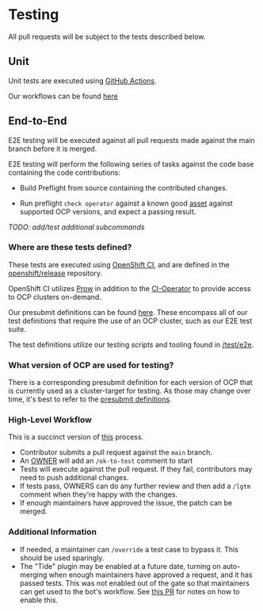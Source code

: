 # Testing

All pull requests will be subject to the tests described below.

## Unit

Unit tests are executed using [GitHub
Actions](https://github.com/sebrandon1/openshift-preflight/actions).

Our workflows can be found [here](https://github.com/sebrandon1/openshift-preflight/tree/main/.github/workflows)

## End-to-End

E2E testing will be executed against all pull requests made against the main
branch before it is merged.

E2E testing will perform the following series of tasks against the code base
containing the code contributions:

- Build Preflight from source containing the contributed changes.

- Run preflight `check operator` against a known good
  [asset](https://github.com/opdev/simple-demo-operator) against supported OCP
  versions, and expect a passing result.

_TODO: add/test additional subcommands_

### Where are these tests defined?

These tests are executed using [OpenShift CI](https://docs.ci.openshift.org/),
and are defined in the
[openshift/release](https://github.com/openshift/release/) repository.

OpenShift CI utilizes
[Prow](https://github.com/kubernetes/test-infra/tree/master/prow) in addition to
the [CI-Operator](https://github.com/openshift/ci-tools) to provide access to
OCP clusters on-demand.

Our presubmit definitions can be found
[here](https://github.com/openshift/release/tree/master/ci-operator/config/redhat-openshift-ecosystem/openshift-preflight).
These encompass all of our test definitions that require the use of an OCP
cluster, such as our E2E test suite.

The test definitions utilize our testing scripts and tooling found in
[/test/e2e](../../test/e2e/).

### What version of OCP are used for testing?

There is a corresponding presubmit definition for each version of OCP that is
currently used as a cluster-target for testing. As those may change over time,
it's best to refer to the [presubmit
definitions](https://github.com/openshift/release/tree/master/ci-operator/config/redhat-openshift-ecosystem/openshift-preflight).

### High-Level Workflow

This is a succinct version of
[this](https://github.com/kubernetes/community/blob/master/contributors/guide/owners.md#the-code-review-process)
process.

- Contributor submits a pull request against the `main` branch.
- An [OWNER](../../OWNERS) will add an `/ok-to-test` comment to
  start
- Tests will execute against the pull request. If they fail, contributors may
  need to push additional changes.
- If tests pass, OWNERS can do any further review and then add a
  `/lgtm` comment when they're happy with the changes.
- If enough maintainers have approved the issue, the patch can be merged.

### Additional Information

- If needed, a maintainer can `/override` a test case to bypass it. This should
  be used sparingly.
- The "Tide" plugin may be enabled at a future date, turning on auto-merging
  when enough maintainers have approved a request, and it has passed tests. This
  was not enabled out of the gate so that maintainers can get used to the bot's
  workflow. See [this PR](https://github.com/openshift/release/pull/25043/files)
  for notes on how to enable this.
